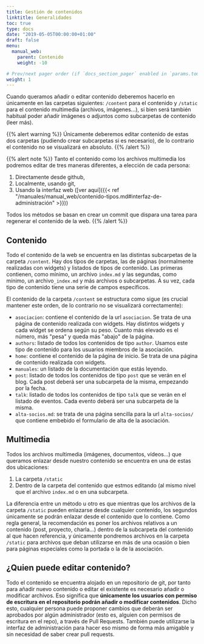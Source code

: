 ```yaml
---
title: Gestión de contenidos
linktitle: Generalidades
toc: true
type: docs
date: "2019-05-05T00:00:00+01:00"
draft: false
menu:
  manual_web:
    parent: Contenido
    weight: -10

# Prev/next pager order (if `docs_section_pager` enabled in `params.toml`)
weight: 1
---
```


Cuando queramos añadir o editar contenido deberemos hacerlo en únicamente en las carpetas siguientes: `/content` para el contenido y `/static` para el contenido multimedia (archivos, imágenes...), si bien será también habitual poder añadir imágenes o adjuntos como subcarpetas de contenido (leer más). 

{{% alert warning %}}
Únicamente deberemos editar contenido de estas dos carpetas (pudiendo crear subcarpetas si es necesario), de lo contrario el contenido no se visualizará en absoluto.
{{% /alert %}}

{{% alert note %}}
Tanto el contenido como los archivos multimedia los podremos editar de tres maneras diferentes, a elección de cada persona:

1. Directamente desde github, 
2. Localmente, usando git, 
3. Usando la interfaz web ([ver aquí]({{< ref "/manuales/manual_web/contenido-tipos.md#interfaz-de-administración" >}}))

Todos los métodos se basan en crear un commit que dispara una tarea para regenerar el contenido de la web.
{{% /alert %}}

## Contenido

Todo el contenido de la web se encuentra en las distintas subcarpetas de la carpeta `/content`. Hay dos tipos de carpetas, las de páginas (normalmente realizadas con widgets) y listados de tipos de contenido. Las primeras contienen, como mínimo, un archivo `index.md` y las segundas, como mínimo, un archivo`_index.md` y más archivos o subcarpetas. A su vez, cada tipo de contenido tiene una serie de campos específicos.

El contenido de la carpeta `/content` se estructura como sigue (es crucial mantener este orden, de lo contrario no se visualizará correctamente):

* `asociacion`: contiene el contenido de la url `asociacion`. Se trata de una página de contenido realizada con widgets. Hay distintos widgets y cada widget se ordena según su peso. Cuanto más elevado es el número, más "pesa" y queda más "abajo" de la página.
* `authors`: listado de todos los contenidos de tipo `author`. Usamos este tipo de contenido para los usuarios miembros de la asociación.
* `home`: contiene el contenido de la página de inicio. Se trata de una página de contenido realizada con widgets.
* `manuales`: un listado de la documentación que estás leyendo.
* `post`: listado de todos los contenidos de tipo `post` que se verán en el blog. Cada post deberá ser una subcarpeta de la misma, empezando por la fecha.
* `talk`: listado de todos los contenidos de tipo `talk` que se verán en el listado de eventos. Cada evento deberá ser una subcarpeta de la misma.
* `alta-socios.md`: se trata de una página sencilla para la url `alta-socios/` que contiene embebido el formulario de alta de la asociación.

## Multimedia

Todos los archivos multimedia (imágenes, documentos, vídeos...) que queramos enlazar desde nuestro contenido se encuentra en una de estas dos ubicaciones:

1. La carpeta `/static`
2. Dentro de la carpeta del contenido que estmos editando (al mismo nivel que el archivo `index.md` o en una subcarpeta.

La diferencia entre un método u otro es que mientras que los archivos de la carpeta `/static` pueden enlazarse desde cualquier contenido, los segundos únicamente se podrán enlazar desde el contenido que lo contiene. Como regla general, la recomendación es poner los archivos relativos a un contenido (post, proyecto, charla...) dentro de la subcarpeta del contenido al que hacen referencia, y únicamente pondremos archivos en la carpeta `/static` para archivos que deban utilizarse en más de una ocasión o bien para páginas especiales como la portada o la de la asociación.

## ¿Quien puede editar contenido?

Todo el contenido se encuentra alojado en un repositorio de git, por tanto para añadir nuevo contenido o editar el existente es necesario añadir o modificar archivos. Eso significa que **únicamente los usuarios con permiso de escritura en el repositorio podrán añadir o modificar contenidos**. Dicho esto, cualquier persona puede proponer cambios que deberán ser aprobados por algún administrador (esto es, alguien con permisos de escritura en el repo), a través de Pull Requests. También puede utilizarse la interfaz de administración para hacer eso mismo de forma más amigable y sin necesidad de saber crear pull requests.

